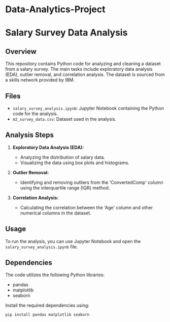 # Data-Analytics-Project

# Salary Survey Data Analysis

## Overview

This repository contains Python code for analyzing and cleaning a dataset from a salary survey. The main tasks include exploratory data analysis (EDA), outlier removal, and correlation analysis. The dataset is sourced from a skills network provided by IBM.

## Files

- `salary_survey_analysis.ipynb`: Jupyter Notebook containing the Python code for the analysis.
- `m2_survey_data.csv`: Dataset used in the analysis.

## Analysis Steps

1. **Exploratory Data Analysis (EDA):**
   - Analyzing the distribution of salary data.
   - Visualizing the data using box plots and histograms.

2. **Outlier Removal:**
   - Identifying and removing outliers from the 'ConvertedComp' column using the interquartile range (IQR) method.

3. **Correlation Analysis:**
   - Calculating the correlation between the 'Age' column and other numerical columns in the dataset.

## Usage

To run the analysis, you can use Jupyter Notebook and open the `salary_survey_analysis.ipynb` file.

## Dependencies

The code utilizes the following Python libraries:
- pandas
- matplotlib
- seaborn

Install the required dependencies using:

```bash
pip install pandas matplotlib seaborn
